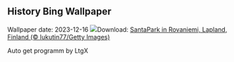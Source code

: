 ## History Bing Wallpaper
Wallpaper date: 2023-12-16
![](https://www.bing.com/th?id=OHR.SantaPark_EN-CA4150572624_UHD.jpg&w=1000)Download: [SantaPark in Rovaniemi, Lapland, Finland (© lukutin77/Getty Images)](https://www.bing.com/th?id=OHR.SantaPark_EN-CA4150572624_UHD.jpg)

Auto get programm by LtgX
